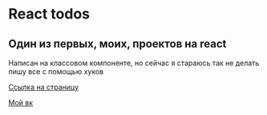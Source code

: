 # React todos 

## Один из первых, моих, проектов на react

Написан на классовом компоненте, но сейчас я стараюсь так не делать пишу все с помощью хуков

[Ссылка на страницу](https://bewels.github.io/react-todos/build)

[Мой вк](https://vk.com/bewels)
